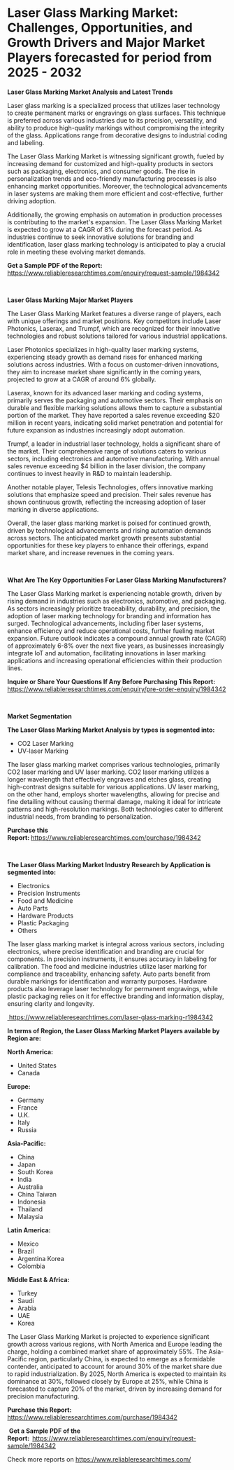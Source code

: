 <p><h1>Laser Glass Marking Market: Challenges, Opportunities, and Growth Drivers and Major Market Players forecasted for period from 2025 - 2032</h1></p><p><strong>Laser Glass Marking Market Analysis and Latest Trends</strong></p>
<p><p>Laser glass marking is a specialized process that utilizes laser technology to create permanent marks or engravings on glass surfaces. This technique is preferred across various industries due to its precision, versatility, and ability to produce high-quality markings without compromising the integrity of the glass. Applications range from decorative designs to industrial coding and labeling.</p><p>The Laser Glass Marking Market is witnessing significant growth, fueled by increasing demand for customized and high-quality products in sectors such as packaging, electronics, and consumer goods. The rise in personalization trends and eco-friendly manufacturing processes is also enhancing market opportunities. Moreover, the technological advancements in laser systems are making them more efficient and cost-effective, further driving adoption.</p><p>Additionally, the growing emphasis on automation in production processes is contributing to the market's expansion. The Laser Glass Marking Market is expected to grow at a CAGR of 8% during the forecast period. As industries continue to seek innovative solutions for branding and identification, laser glass marking technology is anticipated to play a crucial role in meeting these evolving market demands.</p></p>
<p><strong>Get a Sample PDF of the Report:&nbsp;</strong> <a href="https://www.reliableresearchtimes.com/enquiry/request-sample/1984342?utm_campaign=2040&utm_medium=2&utm_source=Github&utm_content=ia&utm_term=20022025&utm_id=laser-glass-marking">https://www.reliableresearchtimes.com/enquiry/request-sample/1984342</a></p>
<p>&nbsp;</p>
<p><strong>Laser Glass Marking Major Market Players</strong></p>
<p><p>The Laser Glass Marking Market features a diverse range of players, each with unique offerings and market positions. Key competitors include Laser Photonics, Laserax, and Trumpf, which are recognized for their innovative technologies and robust solutions tailored for various industrial applications.</p><p>Laser Photonics specializes in high-quality laser marking systems, experiencing steady growth as demand rises for enhanced marking solutions across industries. With a focus on customer-driven innovations, they aim to increase market share significantly in the coming years, projected to grow at a CAGR of around 6% globally.</p><p>Laserax, known for its advanced laser marking and coding systems, primarily serves the packaging and automotive sectors. Their emphasis on durable and flexible marking solutions allows them to capture a substantial portion of the market. They have reported a sales revenue exceeding $20 million in recent years, indicating solid market penetration and potential for future expansion as industries increasingly adopt automation.</p><p>Trumpf, a leader in industrial laser technology, holds a significant share of the market. Their comprehensive range of solutions caters to various sectors, including electronics and automotive manufacturing. With annual sales revenue exceeding $4 billion in the laser division, the company continues to invest heavily in R&D to maintain leadership.</p><p>Another notable player, Telesis Technologies, offers innovative marking solutions that emphasize speed and precision. Their sales revenue has shown continuous growth, reflecting the increasing adoption of laser marking in diverse applications.</p><p>Overall, the laser glass marking market is poised for continued growth, driven by technological advancements and rising automation demands across sectors. The anticipated market growth presents substantial opportunities for these key players to enhance their offerings, expand market share, and increase revenues in the coming years.</p></p>
<p>&nbsp;</p>
<p><strong>What Are The Key Opportunities For Laser Glass Marking Manufacturers?</strong></p>
<p><p>The Laser Glass Marking market is experiencing notable growth, driven by rising demand in industries such as electronics, automotive, and packaging. As sectors increasingly prioritize traceability, durability, and precision, the adoption of laser marking technology for branding and information has surged. Technological advancements, including fiber laser systems, enhance efficiency and reduce operational costs, further fueling market expansion. Future outlook indicates a compound annual growth rate (CAGR) of approximately 6-8% over the next five years, as businesses increasingly integrate IoT and automation, facilitating innovations in laser marking applications and increasing operational efficiencies within their production lines.</p></p>
<p><strong>Inquire or Share Your Questions If Any Before Purchasing This Report:</strong> <a href="https://www.reliableresearchtimes.com/enquiry/pre-order-enquiry/1984342?utm_campaign=2040&utm_medium=2&utm_source=Github&utm_content=ia&utm_term=20022025&utm_id=laser-glass-marking">https://www.reliableresearchtimes.com/enquiry/pre-order-enquiry/1984342</a></p>
<p>&nbsp;</p>
<p><strong>Market Segmentation</strong></p>
<p><strong>The Laser Glass Marking Market Analysis by types is segmented into:</strong></p>
<p><ul><li>CO2 Laser Marking</li><li>UV-laser Marking</li></ul></p>
<p><p>The laser glass marking market comprises various technologies, primarily CO2 laser marking and UV laser marking. CO2 laser marking utilizes a longer wavelength that effectively engraves and etches glass, creating high-contrast designs suitable for various applications. UV laser marking, on the other hand, employs shorter wavelengths, allowing for precise and fine detailing without causing thermal damage, making it ideal for intricate patterns and high-resolution markings. Both technologies cater to different industrial needs, from branding to personalization.</p></p>
<p><strong>Purchase this Report:&nbsp;</strong><a href="https://www.reliableresearchtimes.com/purchase/1984342?utm_campaign=2040&utm_medium=2&utm_source=Github&utm_content=ia&utm_term=20022025&utm_id=laser-glass-marking">https://www.reliableresearchtimes.com/purchase/1984342</a></p>
<p>&nbsp;</p>
<p><strong>The Laser Glass Marking Market Industry Research by Application is segmented into:</strong></p>
<p><ul><li>Electronics</li><li>Precision Instruments</li><li>Food and Medicine</li><li>Auto Parts</li><li>Hardware Products</li><li>Plastic Packaging</li><li>Others</li></ul></p>
<p><p>The laser glass marking market is integral across various sectors, including electronics, where precise identification and branding are crucial for components. In precision instruments, it ensures accuracy in labeling for calibration. The food and medicine industries utilize laser marking for compliance and traceability, enhancing safety. Auto parts benefit from durable markings for identification and warranty purposes. Hardware products also leverage laser technology for permanent engravings, while plastic packaging relies on it for effective branding and information display, ensuring clarity and longevity.</p></p>
<p><a href="https://www.reliableresearchtimes.com/laser-glass-marking-r1984342?utm_campaign=2040&utm_medium=2&utm_source=Github&utm_content=ia&utm_term=20022025&utm_id=laser-glass-marking">&nbsp;https://www.reliableresearchtimes.com/laser-glass-marking-r1984342</a></p>
<p><strong>In terms of Region, the Laser Glass Marking Market Players available by Region are:</strong></p>
<p>
    <p> <strong> North America: </strong>
        <ul>
            <li>United States</li>
            <li>Canada</li>
        </ul>
        </p> 
    <p> <strong> Europe: </strong>
        <ul>
            <li>Germany</li>
            <li>France</li>
            <li>U.K.</li>
            <li>Italy</li>
            <li>Russia</li>
        </ul>
        </p> 
    <p> <strong> Asia-Pacific: </strong>
        <ul>
            <li>China</li>
            <li>Japan</li>
            <li>South Korea</li>
            <li>India</li>
            <li>Australia</li>
            <li>China Taiwan</li>
            <li>Indonesia</li>
            <li>Thailand</li>
            <li>Malaysia</li>
        </ul>
        </p> 
    <p> <strong> Latin America: </strong>
        <ul>
            <li>Mexico</li>
            <li>Brazil</li>
            <li>Argentina Korea</li>
            <li>Colombia</li>
        </ul>
        </p> 
    <p> <strong> Middle East & Africa: </strong>
        <ul>
            <li>Turkey</li>
            <li>Saudi</li>
            <li>Arabia</li>
            <li>UAE</li>
            <li>Korea</li>
        </ul>
    </p>
    </p>
<p><p>The Laser Glass Marking Market is projected to experience significant growth across various regions, with North America and Europe leading the charge, holding a combined market share of approximately 55%. The Asia-Pacific region, particularly China, is expected to emerge as a formidable contender, anticipated to account for around 30% of the market share due to rapid industrialization. By 2025, North America is expected to maintain its dominance at 30%, followed closely by Europe at 25%, while China is forecasted to capture 20% of the market, driven by increasing demand for precision manufacturing.</p></p>
<p><strong>Purchase this Report: </strong><a href="https://www.reliableresearchtimes.com/purchase/1984342?utm_campaign=2040&utm_medium=2&utm_source=Github&utm_content=ia&utm_term=20022025&utm_id=laser-glass-marking">https://www.reliableresearchtimes.com/purchase/1984342</a></p>
<p>&nbsp;<strong>Get a Sample PDF of the Report:&nbsp;&nbsp;</strong><a href="https://www.reliableresearchtimes.com/enquiry/request-sample/1984342?utm_campaign=2040&utm_medium=2&utm_source=Github&utm_content=ia&utm_term=20022025&utm_id=laser-glass-marking">https://www.reliableresearchtimes.com/enquiry/request-sample/1984342</a></p>
<p><strong></strong></p>
<p>Check more reports on <a href="https://www.reliableresearchtimes.com/?utm_campaign=2040&utm_medium=2&utm_source=Github&utm_content=ia&utm_term=20022025&utm_id=laser-glass-marking">https://www.reliableresearchtimes.com/</a></p>